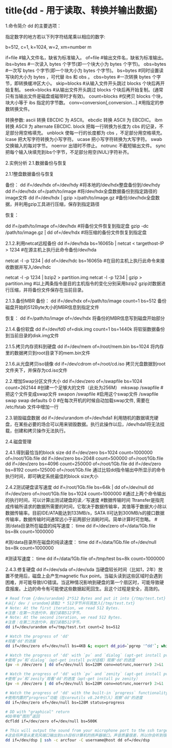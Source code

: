 # title{dd - 用于读取、转换并输出数据}


1.命令简介 
dd 的主要选项：

指定数字的地方若以下列字符结尾乘以相应的数字:

b=512, c=1, k=1024, w=2, xm=number m

if=file #输入文件名，缺省为标准输入。 
of=file #输出文件名，缺省为标准输出。 
ibs=bytes #一次读入 bytes 个字节(即一个块大小为 bytes 个字节)。 
obs=bytes #一次写 bytes 个字节(即一个块大小为 bytes 个字节)。 
bs=bytes #同时设置读写块的大小为 bytes ，可代替 ibs 和 obs 。 
cbs=bytes #一次转换 bytes 个字节，即转换缓冲区大小。 
skip=blocks #从输入文件开头跳过 blocks 个块后再开始复制。 
seek=blocks #从输出文件开头跳过 blocks 个块后再开始复制。(通常只有当输出文件是磁盘或磁带时才有效)。 
count=blocks #仅拷贝 blocks 个块，块大小等于 ibs 指定的字节数。 
conv=conversion[,conversion...] #用指定的参数转换文件。

 

转换参数: 
ascii 转换 EBCDIC 为 ASCII。 
ebcdic 转换 ASCII 为 EBCDIC。 
ibm 转换 ASCII 为 alternate EBCDIC. 
block 把每一行转换为长度为 cbs 的记录，不足部分用空格填充。 
unblock 使每一行的长度都为 cbs ，不足部分用空格填充。 
lcase 把大写字符转换为小写字符。 
ucase 把小写字符转换为大写字符。 
swab 交换输入的每对字节。 
noerror 出错时不停止。 
notrunc 不截短输出文件。 
sync 把每个输入块填充到ibs个字节，不足部分用空(NUL)字符补齐。

2.实例分析 
2.1.数据备份与恢复

2.1.1整盘数据备份与恢复

备份： 
dd if=/dev/hdx of=/dev/hdy #将本地的/dev/hdx整盘备份到/dev/hdy 
dd if=/dev/hdx of=/path/to/image #将/dev/hdx全盘数据备份到指定路径的image文件 
dd if=/dev/hdx | gzip >/path/to/image.gz 
#备份/dev/hdx全盘数据，并利用gzip工具进行压缩，保存到指定路径

恢复：

dd if=/path/to/image of=/dev/hdx #将备份文件恢复到指定盘 
gzip -dc /path/to/image.gz | dd of=/dev/hdx #将压缩的备份文件恢复到指定盘

2.1.2.利用netcat远程备份 
dd if=/dev/hda bs=16065b | netcat < targethost-IP > 1234 #在源主机上执行此命令备份/dev/hda

netcat -l -p 1234 | dd of=/dev/hdc bs=16065b #在目的主机上执行此命令来接收数据并写入/dev/hdc

netcat -l -p 1234 | bzip2 > partition.img 
netcat -l -p 1234 | gzip > partition.img 
#以上两条指令是目的主机指令的变化分别采用bzip2 gzip对数据进行压缩，并将备份文件保存在当前目录。

2.1.3.备份MBR 
备份： dd if=/dev/hdx of=/path/to/image count=1 bs=512 
备份磁盘开始的512Byte大小的MBR信息到指定文件

恢复： dd if=/path/to/image of=/dev/hdx 
将备份的MBR信息写到磁盘开始部分

2.1.4.备份软盘 
dd if=/dev/fd0 of=disk.img count=1 bs=1440k 
将软驱数据备份到当前目录的disk.img文件

2.1.5.拷贝内存资料到硬盘 
dd if=/dev/mem of=/root/mem.bin bs=1024 
将内存里的数据拷贝到root目录下的mem.bin文件

2.1.6.从光盘拷贝iso镜像 
dd if=/dev/cdrom of=/root/cd.iso 
拷贝光盘数据到root文件夹下，并保存为cd.iso文件

2.2.增加Swap分区文件大小 
dd if=/dev/zero of=/swapfile bs=1024 count=262144 #创建一个足够大的文件（此处为256M） 
mkswap /swapfile #把这个文件变成swap文件 
swapon /swapfile #启用这个swap文件 
/swapfile swap swap defaults 0 0 #在每次开机的时候自动加载swap文件, 需要在 /etc/fstab 文件中增加一行

2.3.销毁磁盘数据 
dd if=/dev/urandom of=/dev/hda1 
利用随机的数据填充硬盘，在某些必要的场合可以用来销毁数据。执行此操作以后，/dev/hda1将无法挂载，创建和拷贝操作无法执行。

2.4.磁盘管理

2.4.1.得到最恰当的block size 
dd if=/dev/zero bs=1024 count=1000000 of=/root/1Gb.file 
dd if=/dev/zero bs=2048 count=500000 of=/root/1Gb.file 
dd if=/dev/zero bs=4096 count=250000 of=/root/1Gb.file 
dd if=/dev/zero bs=8192 count=125000 of=/root/1Gb.file 
通过比较dd指令输出中所显示的命令执行时间，即可确定系统最佳的block size大小

2.4.2测试硬盘读写速度 
dd if=/root/1Gb.file bs=64k | dd of=/dev/null 
dd if=/dev/zero of=/root/1Gb.file bs=1024 count=1000000 
#通过上两个命令输出的执行时间，可以计算出测试硬盘的读／写速度
#数据传输时间 Ttransfer是指完成传输所请求的数据所需要的时间，它取决于数据传输率，其值等于数据大小除以数据传输率。目前IDE/ATA能达到133MB/s，SATA II可达到300MB/s的接口数据传输率，数据传输时间通常远小于前两部分消耗时间。简单计算时可忽略。
#测/data目录所在磁盘的纯写速度：
time dd if=/dev/zero of=/data/1Gb.file bs=8k count=1000000

#测/data目录所在磁盘的纯读速度：
time dd if=/data/1Gb.file of=/dev/null bs=8k count=1000000

#测读写速度：
time dd if=/data/1Gb.file of=/tmp/test bs=8k count=1000000


2.4.3.修复硬盘 
dd if=/dev/sda of=/dev/sda 
当硬盘较长时间（比如1，2年）放置不使用后，磁盘上会产生magnetic flux point。当磁头读到这些区域时会遇到困难，并可能导致I/O错误。当这种情况影响到硬盘的第一个扇区时，可能导致硬盘报废。上边的命令有可能使这些数据起死回生。且这个过程是安全，高效的。


```bash
# Read from {/dev/urandom} 2*512 Bytes and put it into {/tmp/test.txt}
#从{/ dev / urandom}读取2 * 512字节并将其放入{/tmp/test.txt}
# Note: At the first iteration, we read 512 Bytes.
#注意：在第一次迭代中，我们读取512字节。
# Note: At the second iteration, we read 512 Bytes.
#注意：在第二次迭代中，我们读取512字节。
dd if=/dev/urandom of=/tmp/test.txt count=2 bs=512

# Watch the progress of 'dd'
#观看'dd'的进展
dd if=/dev/zero of=/dev/null bs=4KB &; export dd_pid=`pgrep '^dd'`; while [[ -d /proc/$dd_pid ]]; do kill -USR1 $dd_pid && sleep 1 && clear; done

# Watch the progress of 'dd' with `pv` and `dialog` (apt-get install pv dialog)
#使用`pv`和`dialog`（apt-get install pv对话框）观察'dd'的进度
(pv -n /dev/zero | dd of=/dev/null bs=128M conv=notrunc,noerror) 2>&1 | dialog --gauge "Running dd command (cloning), please wait..." 10 70 0

# Watch the progress of 'dd' with `pv` and `zenity` (apt-get install pv zenity)
#使用`pv`和`zenity`观看'dd'的进度（apt-get install pv zenity）
(pv -n /dev/zero | dd of=/dev/null bs=128M conv=notrunc,noerror) 2>&1 | zenity --title 'Running dd command (cloning), please wait...' --progress

# Watch the progress of 'dd' with the built-in `progress` functionality (introduced in coreutils v8.24)
#使用内置的“progress”功能（在coreutils v8.24中引入）观察'dd'的进度
dd if=/dev/zero of=/dev/null bs=128M status=progress

# DD with "graphical" return
#DD带有“图形”返回
dcfldd if=/dev/zero of=/dev/null bs=500K

# This will output the sound from your microphone port to the ssh target computer's speaker port. The sound quality is very bad, so you will hear a lot of hissing.
#这会将声音从麦克风端口输出到ssh目标计算机的扬声器端口。声音质量很差，所以你会听到很多嘶嘶声。
dd if=/dev/dsp | ssh -c arcfour -C username@host dd of=/dev/dsp
```